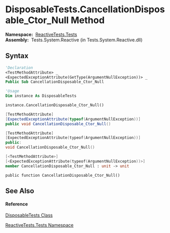 # DisposableTests.CancellationDisposable\_Ctor\_Null Method

**Namespace:**  [ReactiveTests.Tests](ReactiveTests.Tests\ReactiveTests.Tests.md)  
**Assembly:**  Tests.System.Reactive (in Tests.System.Reactive.dll)

## Syntax

```vb
'Declaration
<TestMethodAttribute> _
<ExpectedExceptionAttribute(GetType(ArgumentNullException))> _
Public Sub CancellationDisposable_Ctor_Null
```

```vb
'Usage
Dim instance As DisposableTests

instance.CancellationDisposable_Ctor_Null()
```

```csharp
[TestMethodAttribute]
[ExpectedExceptionAttribute(typeof(ArgumentNullException))]
public void CancellationDisposable_Ctor_Null()
```

```c++
[TestMethodAttribute]
[ExpectedExceptionAttribute(typeof(ArgumentNullException))]
public:
void CancellationDisposable_Ctor_Null()
```

```fsharp
[<TestMethodAttribute>]
[<ExpectedExceptionAttribute(typeof(ArgumentNullException))>]
member CancellationDisposable_Ctor_Null : unit -> unit 
```

```jscript
public function CancellationDisposable_Ctor_Null()
```

## See Also

#### Reference

[DisposableTests Class](DisposableTests\DisposableTests.md)

[ReactiveTests.Tests Namespace](ReactiveTests.Tests\ReactiveTests.Tests.md)





